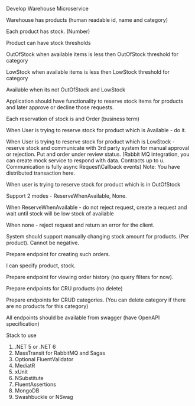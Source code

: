 Develop Warehouse Microservice
 
Warehouse has products      (human readable id, name and category)

Each product has stock. (Number)

Product can have stock thresholds

OutOfStock when available items is less then OutOfStock threshold for category

LowStock when available items is less then LowStock threshold for category

Available when its not OutOfStock and LowStock

Application should have functionality to reserve stock items for products and later approve or decline those requests.

Each reservation of stock is and Order (business term)

When User is trying to reserve stock for product which is Available - do it.

When User is trying to reserve stock for product which is LowStock - reserve stock and communicate with 3rd party system for manual approval or rejection.  Put and order under review status. (Rabbit MQ integration, you can create mock service to respond with data. Contracts up to u. Communication is fully async Request\Callback events) Note: You have distributed transaction here.

When user is trying to reserve stock for product which is in OutOfStock

Support 2 modes - ReserveWhenAvailable, None.

When ReserveWhenAvailable - do not reject request, create a request and wait until stock will be low stock of available

When none - reject request and return an error for the client.

System should support manually changing stock amount for products. (Per product). Cannot be negative.

Prepare endpoint for creating such orders.

I can specify product, stock.

Prepare endpoint for viewing order history (no query filters for now).

Prepare endpoints for CRU products (no delete)

Prepare endpoints for CRUD categories. (You can delete category if there are no products for this category)

All endpoints should be available from swagger (have OpenAPI specification)
 
Stack to use
1. .NET 5 or .NET 6
2. MassTransit for RabbitMQ and Sagas
3. Optional FluentValidator
4. MediatR
5. xUnit
6. NSubstitute
7. FluentAssertions
8. MongoDB
9. Swashbuckle or NSwag
